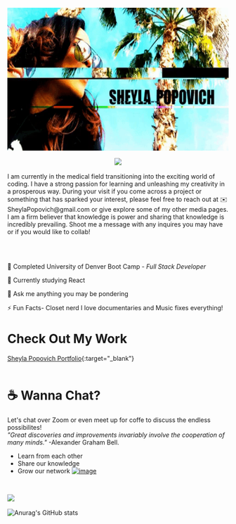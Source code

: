 

<p align= "center" > <img src="https://github.com/SheylaPopovich/SheylaPopovich/blob/main/pop-giphy.gif" alt="alt text" width="700" height="325"></p>


<p align="center">
 <img src="https://readme-typing-svg.herokuapp.com/?lines=Hey,+there!!+I'm+Sheyla+Popovich✌👩;........welcome+to+my+page!!!"
      </p>


<p> I am currently in the medical field transitioning into the  exciting world of coding. I have a strong passion for learning and unleashing my creativity in a prosperous way. During your visit if you come across a project or something that has sparked your interest, please feel free to reach out at ✉️ SheylaPopovich@gmail.com or give explore some of my other media pages. I am a firm believer that knowledge is power and sharing that knowledge is incredibly prevailing. Shoot me a message with any inquires you may have or if you would like to collab!</p>
<br>
</br>

💼 Completed University of Denver Boot Camp - _Full Stack Developer_

🚧 Currently studying React

💬 Ask me anything you may be pondering 

⚡ Fun Facts- Closet nerd I love documentaries and Music fixes everything! 
</br>
 

# Check Out My Work
[Sheyla Popovich Portfolio](https://sheyla-michelle-popovich.herokuapp.com/){:target="_blank"}
<br>
<br>

# ☕ Wanna Chat?
Let's chat over Zoom or even meet up for coffe to discuss the endless possibilites!<br>_"Great discoveries and improvements invariably involve the cooperation of many minds."_ <span>-Alexander Graham Bell.</span>
  *  Learn from each other
  *  Share our knowledge
  *  Grow our network
   [![image](https://user-images.githubusercontent.com/84256748/132616434-3aa62bb9-5e2e-4eb3-94a4-34ebe9d9eaa0.png)](https://www.linkedin.com/in/sheyla-popovich-fsd/)
<br>

<p>
 <img src="https://github-readme-streak-stats.herokuapp.com/?user=SheylaPopovich&theme=holi-theme"]"https://git.io/streak-stats">
</p>

![Anurag's GitHub stats](https://github-readme-stats.vercel.app/api?username=sheylapopovich&theme=nightowl&show_icons=true)
 
 
